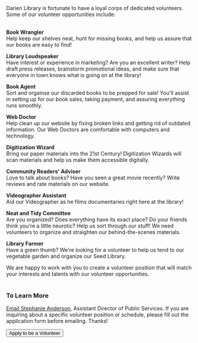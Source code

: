 <div class="row margin-bottom-30">

<div class="col-md-6">
Darien Library is fortunate to have a loyal corps of dedicated volunteers. Some of our volunteer opportunities include:
<br />
<br />

**Book Wrangler**<br />
Help keep our shelves neat, hunt for missing books, and help us assure that our books are easy to find!

**Library Loudspeaker**<br /> 
Have interest or experience in marketing? Are you an excellent writer? Help draft press releases, brainstorm promotional ideas, and make sure that everyone in town knows what is going on at the library!

**Book Agent**<br /> 
Sort and orgainse our discarded books to be prepped for sale! You'll assist in setting up for our book sales, taking payment, and assuring everything runs smoothly.

**Web Doctor**<br /> 
Help clean up our website by fixing broken links and getting rid of outdated information. Our Web Doctors are comfortable with computers and technology.

**Digitization Wizard**<br /> 
Bring our paper materials into the 21st Century! Digitization Wizards will scan materials and help us make them accessible digitally.

</div>
<div class="col-md-6">

**Community Readers' Adviser**<br /> 
Love to talk about books? Have you seen a great movie recently? Write reviews and rate materials on our website.  

**Videographer Assistant**<br /> 
Aid our Videographer as he films documentaries right here at the library!

**Neat and Tidy Committee**<br /> 
Are you organized? Does everything have its exact place? Do your friends think you're a little neurotic? Help us sort through our stuff!  We need volunteers to organize and straighten our behind-the-scenes materials.

**Library Farmer**<br /> 
Have a green thumb? We're looking for a volunteer to help us tend to our vegetable garden and organize our Seed Library.

We are happy to work with you to create a volunteer position that will match your interests and talents with our volunteer opportunities.
<br />
<br />

### To Learn More

[Email Stephanie Anderson](mailto:sanderson@darienlibrary.org "Email Stephanie"), Assistant Director of Public Services. If you are inquiring about a specific volunteer position or schedule, please fill out the application form before emailing. Thanks!

<div class="margin-bottom-20"></div>

<a href="https://docs.google.com/forms/d/1inPW7BAiRDPW4gdkXpzjCcyHJlLFGtDmsH79Z1IqbjE/viewform"><button class="btn-u btn-u-lg btn-u-dark-blue btn-block" type="button">Apply to be a Volunteer</button></a>

</div>
</div>